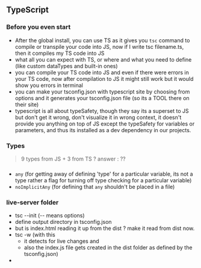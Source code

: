 ## TypeScript
### Before you even start
- After the global install, you can use TS as it gives you `tsc` command to compile or transpile your code into JS, now if I write tsc filename.ts, then it compiles my TS code into JS
- what all you can expect with TS, or where and what you need to define (like custom dataTypes and built-in ones)
- you can compile your TS code into JS and even if there were errors in your TS code, now after compilation to JS it might still work but it would show you errors in terminal
- you can make your tsconfig.json with typescript site by choosing from options and it generates your tsconfig.json file (so its a TOOL there on their site)
- typescript is all about typeSafety, though they say its a superset to JS but don't get it wrong, don't visualize it in wrong context, it doesn't provide you anything on top of JS except the typeSafety for variables or parameters, and thus its installed as a dev dependency in our projects.

### Types
> 9 types from JS + 3 from TS ?
> answer : ??

### 
- `any` (for getting away of defining 'type' for a particular variable, its not a type rather a flag for turning off type checking for a particular variable)
- `noImplicitAny` (for defining that `any` shouldn't be placed in a file)

### live-server folder
- tsc --init (-- means options)
- define output directory in tsconfig.json
- but is index.html reading it up from the dist ? make it read from dist now.
- tsc -w (with this 
  - it detects for live changes and 
  - also the index.js file gets created in the dist folder as defined by the tsconfig.json)
- 